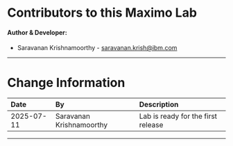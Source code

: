 
# Contributors to this Maximo Lab

#### Author & Developer:

- Saravanan Krishnamoorthy - <saravanan.krish@ibm.com>


---

# Change Information

|Date     |By             | Description                                           |
|:--------|:--------------|:------------------------------------------------------|
|2025-07-11|Saravanan Krishnamoorthy|Lab is ready for the first release           |

---
